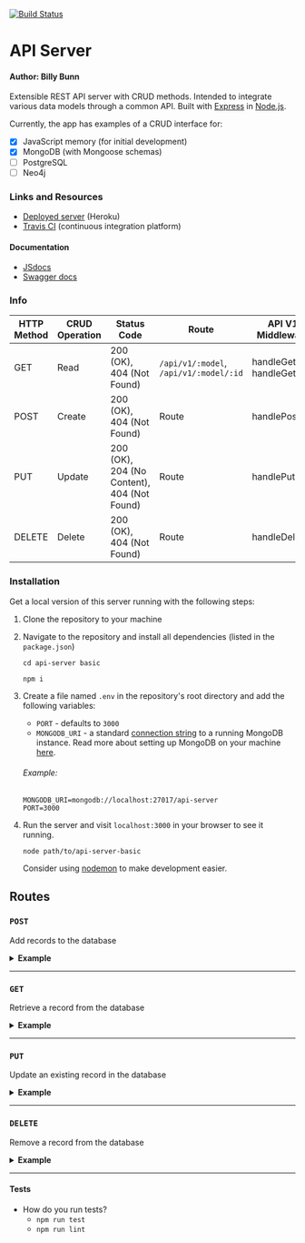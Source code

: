<!-- LINKS -->

[url]: https://billybunn-401-lab-09.herokuapp.com/
[travis]: https://travis-ci.com/401-advanced-javascript-billybunn/lab-09/builds/106270634
[swagger]: http://xyz.com
[jsdoc]: https://billybunn-401-lab-09.herokuapp.com/docs/

<!-- BADGES -->

[![Build Status](https://travis-ci.com/401-advanced-javascript-billybunn/lab-09.svg?branch=working)](https://travis-ci.com/401-advanced-javascript-billybunn/lab-09)

# API Server

#### Author: Billy Bunn

Extensible REST API server with CRUD methods. Intended to integrate various data models through a common API. Built with [Express](https://expressjs.com/) in [Node.js](https://nodejs.org/en/).

Currently, the app has examples of a CRUD interface for:

- [x] JavaScript memory (for initial development)
- [x] MongoDB (with Mongoose schemas)
- [ ] PostgreSQL
- [ ] Neo4j

### Links and Resources

- [Deployed server][url] (Heroku)
- [Travis CI][travis] (continuous integration platform)

#### Documentation

- [JSdocs][jsdoc]
- [Swagger docs][swagger]

### Info

| HTTP Method | CRUD Operation | Status Code                                 | Route                                  | API V1 Middleware          |
| ----------- | -------------- | ------------------------------------------- | -------------------------------------- | -------------------------- |
| GET         | Read           | 200 (OK), 404 (Not Found)                   | `/api/v1/:model`, `/api/v1/:model/:id` | handleGetAll, handleGetOne |
| POST        | Create         | 200 (OK), 404 (Not Found)                   | Route                                  | handlePost                 |
| PUT         | Update         | 200 (OK), 204 (No Content), 404 (Not Found) | Route                                  | handlePut                  |
| DELETE      | Delete         | 200 (OK), 404 (Not Found)                   | Route                                  | handleDelete               |

### Installation

Get a local version of this server running with the following steps:

1.  Clone the repository to your machine
2.  Navigate to the repository and install all dependencies (listed in the `package.json`)

    ```
    cd api-server basic

    npm i
    ```

3.  Create a file named `.env` in the repository's root directory and add the following variables:
    - `PORT` - defaults to `3000`
    - `MONGODB_URI` - a standard [connection string](https://docs.mongodb.com/manual/reference/connection-string/) to a running MongoDB instance. Read more about setting up MongoDB on your machine [here](https://docs.mongodb.com/manual/).
    ###### Example:
    ```
    MONGODB_URI=mongodb://localhost:27017/api-server
    PORT=3000
    ```
4.  Run the server and visit `localhost:3000` in your browser to see it running.
    ```
    node path/to/api-server-basic
    ```
    Consider using [nodemon](https://www.npmjs.com/package/nodemon) to make development easier.

## Routes

### `POST`

Add records to the database

<details>
<summary><strong>Example</strong></summary>
The app comes with some example data models using both JavaScript memory and MongoDB.

Here are a few entries using HTTPie you can paste directly to you terminal to get started. You'll need HTTPie installed and your server up and running with a good mongoose connection.

##### Add a couple teams to MongoDB

```
echo '{
  "name":"River Cats"
}' | http :3000/api/v1/teams

echo '{
  "name":"Mariners"
}' | http :3000/api/v1/teams
```

##### Add some players to each team

```
echo '{
  "name":"Billy",
  "position":"1B",
  "throws":"R",
  "bats":"R",
  "team":"River Cats"
}' | http :3000/api/v1/players

echo '{
  "name":"Travis",
  "position":"3B",
  "throws":"R",
  "bats":"L",
  "team":"River Cats"
}' | http :3000/api/v1/players

echo '{
  "name":"Joe",
  "position":"C",
  "throws":"L",
  "bats":"L",
  "team":"Mariners"
}' | http :3000/api/v1/players
```

<hr/>
</details>

---

### `GET`

Retrieve a record from the database

<details>
<summary><strong>Example</strong></summary>

After populating the database with the [example `POST` requests](#post), make the following `GET` request using HTTPie:

```
http :3000/api/v1/teams
```

It should output something like the following:

```
{
    "count": 2,
    "results": [
        {
            "__v": 0,
            "_id": "5d641ed242090562206ed463",
            "id": "5d641ed242090562206ed463",
            "name": "River Cats",
            "players": [
                {
                    "__v": 0,
                    "_id": "5d641fc442090562206ed465",
                    "bats": "R",
                    "name": "Billy",
                    "position": "1B",
                    "team": "River Cats",
                    "throws": "R"
                },
                {
                    "__v": 0,
                    "_id": "5d641fc442090562206ed466",
                    "bats": "L",
                    "name": "Travis",
                    "position": "3B",
                    "team": "River Cats",
                    "throws": "R"
                }
            ]
        },
        {
            "__v": 0,
            "_id": "5d641edb42090562206ed464",
            "id": "5d641edb42090562206ed464",
            "name": "Mariners",
            "players": [
                {
                    "__v": 0,
                    "_id": "5d641fc742090562206ed467",
                    "bats": "L",
                    "name": "Joe",
                    "position": "C",
                    "team": "Mariners",
                    "throws": "L"
                }
            ]
        }
    ]
}
```

<hr/>
</details>

---

### `PUT`

Update an existing record in the database

<details>
<summary><strong>Example</strong></summary>

After populating the database with the [example `POST` requests](#post), make the following `PUT` request using HTTPie to update a document:

```
echo '{
  "name":"Dude"
}' | http PUT :3000/api/v1/players/<PLAYER_ID>
```

The server will return the updated document. Something like:

```
{
    "__v": 0,
    "_id": "5d641fc442090562206ed465",
    "bats": "R",
    "name": "Dude",
    "position": "1B",
    "team": "River Cats",
    "throws": "R"
}

```

<hr/>
</details>

---

### `DELETE`

Remove a record from the database

<details>
<summary><strong>Example</strong></summary>

After populating the database with the [example `POST` requests](#post), make the following `PUT` request using HTTPie to update a document:

```
echo '{
  "name":"Dude"
}' | http PUT :3000/api/v1/players/<PLAYER_ID>
```

The server will return the updated document. Something like:

```
{
    "__v": 0,
    "_id": "5d641fc442090562206ed465",
    "bats": "R",
    "name": "Dude",
    "position": "1B",
    "team": "River Cats",
    "throws": "R"
}

```

<hr/>
</details>

---

#### Tests

- How do you run tests?
  - `npm run test`
  - `npm run lint`
    <!-- * What assertions were made?
- What assertions need to be / should be made? -->

#### UML

![get](./assets/all.jpg)

##### `GET /api/v1/:model`

![get](./assets/get.jpg)

##### `GET /api/v1/:model/:id`

![get](./assets/get.jpg)

##### `POST /api/v1/:model`

![get](./assets/post.jpg)

##### `DELETE /api/v1/:model/:id`

![get](./assets/delete.jpg)

##### `PUT /api/v1/:model/:id`

![get](./assets/put.jpg)
